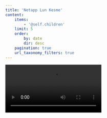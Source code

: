 ```yaml
---
title: 'Netapp Lun Kesme'
content:
    items:
        - '@self.children'
    limit: 5
    order:
        by: date
        dir: desc
    pagination: true
    url_taxonomy_filters: true
---
```


![my image](/griddocs/Netap_lun_kesme_x264.mp4)
